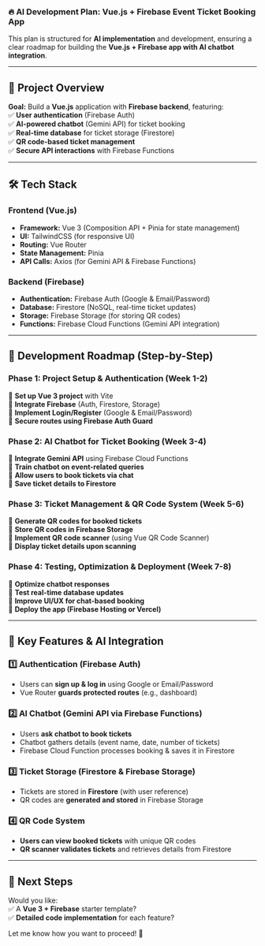 ### **🔥 AI Development Plan: Vue.js + Firebase Event Ticket Booking App**  
This plan is structured for **AI implementation** and development, ensuring a clear roadmap for building the **Vue.js + Firebase app with AI chatbot integration**.  

---

## **📌 Project Overview**  
**Goal:** Build a **Vue.js** application with **Firebase backend**, featuring:  
✅ **User authentication** (Firebase Auth)  
✅ **AI-powered chatbot** (Gemini API) for ticket booking  
✅ **Real-time database** for ticket storage (Firestore)  
✅ **QR code-based ticket management**  
✅ **Secure API interactions** with Firebase Functions  

---

## **🛠️ Tech Stack**  
### **Frontend (Vue.js)**
- **Framework:** Vue 3 (Composition API + Pinia for state management)  
- **UI:** TailwindCSS (for responsive UI)  
- **Routing:** Vue Router  
- **State Management:** Pinia  
- **API Calls:** Axios (for Gemini API & Firebase Functions)  

### **Backend (Firebase)**
- **Authentication:** Firebase Auth (Google & Email/Password)  
- **Database:** Firestore (NoSQL, real-time ticket updates)  
- **Storage:** Firebase Storage (for storing QR codes)  
- **Functions:** Firebase Cloud Functions (Gemini API integration)  

---

## **📅 Development Roadmap (Step-by-Step)**  
### **Phase 1: Project Setup & Authentication (Week 1-2)**  
🔹 **Set up Vue 3 project** with Vite  
🔹 **Integrate Firebase** (Auth, Firestore, Storage)  
🔹 **Implement Login/Register** (Google & Email/Password)  
🔹 **Secure routes using Firebase Auth Guard**  

### **Phase 2: AI Chatbot for Ticket Booking (Week 3-4)**  
🔹 **Integrate Gemini API** using Firebase Cloud Functions  
🔹 **Train chatbot on event-related queries**  
🔹 **Allow users to book tickets via chat**  
🔹 **Save ticket details to Firestore**  

### **Phase 3: Ticket Management & QR Code System (Week 5-6)**  
🔹 **Generate QR codes for booked tickets**  
🔹 **Store QR codes in Firebase Storage**  
🔹 **Implement QR code scanner** (using Vue QR Code Scanner)  
🔹 **Display ticket details upon scanning**  

### **Phase 4: Testing, Optimization & Deployment (Week 7-8)**  
🔹 **Optimize chatbot responses**  
🔹 **Test real-time database updates**  
🔹 **Improve UI/UX for chat-based booking**  
🔹 **Deploy the app (Firebase Hosting or Vercel)**  

---

## **🎯 Key Features & AI Integration**  
### **1️⃣ Authentication (Firebase Auth)**
- Users can **sign up & log in** using Google or Email/Password  
- Vue Router **guards protected routes** (e.g., dashboard)  

### **2️⃣ AI Chatbot (Gemini API via Firebase Functions)**
- Users **ask chatbot to book tickets**  
- Chatbot gathers details (event name, date, number of tickets)  
- Firebase Cloud Function processes booking & saves it in Firestore  

### **3️⃣ Ticket Storage (Firestore & Firebase Storage)**
- Tickets are stored in **Firestore** (with user reference)  
- QR codes are **generated and stored** in Firebase Storage  

### **4️⃣ QR Code System**
- **Users can view booked tickets** with unique QR codes  
- **QR scanner validates tickets** and retrieves details from Firestore  

---

## **🚀 Next Steps**
Would you like:  
✅ A **Vue 3 + Firebase** starter template?  
✅ **Detailed code implementation** for each feature?  

Let me know how you want to proceed! 🚀